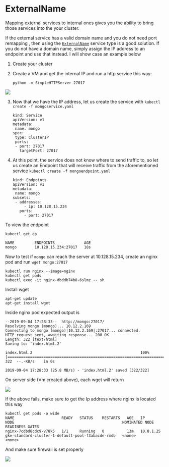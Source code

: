 # ExternalName

Mapping external services to internal ones gives you the ability to bring those services into the your cluster.

If the external service has a valid domain name and you do not need port remapping , then using the [`ExternalName`](https://cloud.google.com/kubernetes-engine/docs/how-to/exposing-apps#creating_a_service_of_type_externalname) service type is a good solution. If you do not have a domain name, simply assign the IP address to an endpoint and use that instead. I will show case an example below

1. Create your cluster
2. Create a VM and get the internal IP and run a http service this way:

       python -m SimpleHTTPServer 27017
   
![](https://github.com/DanyLan/GKE-EXPOSE-SERVICES/blob/master/internalIP.png)

3. Now that we have the IP address, let us create the service with `kubectl create -f mongoservice.yaml`

       kind: Service
       apiVersion: v1
       metadata:
        name: mongo
       spec:
        type: ClusterIP
        ports:
        - port: 27017
          targetPort: 27017
          
4. At this point, the service does not know where to send traffic to, so let us create an Endpoint that will receive traffic from the aforementioned service `kubectl create -f mongoendpoint.yaml` 
          
       kind: Endpoints
       apiVersion: v1
       metadata:
        name: mongo
       subsets:
        - addresses:
            - ip: 10.128.15.234
          ports:
            - port: 27017
          
To view the endpoint

    kubectl get ep

    NAME         ENDPOINTS             AGE
    mongo        10.128.15.234:27017   18s

Now to test if `mongo` can reach the server at 10.128.15.234, create an nginx pod and run `wget mongo:27017`

    kubectl run nginx --image=nginx
    kubectl get pods
    kubectl exec -it nginx-dbddb74b8-6slmz -- sh
    
Install wget

    apt-get update
    apt-get install wget
    
Inside nginx pod expected output is

    --2019-09-04 17:28:33--  http://mongo:27017/
    Resolving mongo (mongo)... 10.12.2.169
    Connecting to mongo (mongo)|10.12.2.169|:27017... connected.
    HTTP request sent, awaiting response... 200 OK
    Length: 322 [text/html]
    Saving to: 'index.html.2'

    index.html.2                                                100%[=========================================================================================================================================>]     322  --.-KB/s    in 0s      

    2019-09-04 17:28:33 (25.8 MB/s) - 'index.html.2' saved [322/322]

On server side (Vm created above), each wget will return

![](https://github.com/DanyLan/GKE-EXPOSE-SERVICES/blob/master/mongo.png)

If the above fails, make sure to get the Ip address where nginx is located this way

    kubectl get pods -o wide
    NAME                     READY   STATUS    RESTARTS   AGE   IP          NODE                                                NOMINATED NODE   READINESS GATES
    nginx-7cdbd8cdc9-v78k5   1/1     Running   0          13m   10.8.1.25   gke-standard-cluster-1-default-pool-f3abacde-rmdb   <none>           <none>

And make sure firewall is set properly

![](https://github.com/DanyLan/GKE-EXPOSE-SERVICES/blob/master/mongofirewall.png)
 
 
